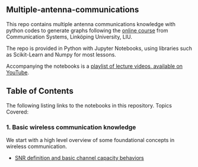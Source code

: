 ## Multiple-antenna-communications
This repo contains multiple antenna communications knowledge with python codes to generate graphs following the [online course](https://www.youtube.com/playlist?list=PLTv48TzNRhaKz0C-dCAwimXSypV_5UTxg) from Communication Systems, Linköping University, LIU.

The repo is provided in Python with Jupyter Notebooks, using libraries such as Scikit-Learn and Numpy for most lessons.

Accompanying the notebooks is a [playlist of lecture videos, available on YouTube]((https://www.youtube.com/playlist?list=PLTv48TzNRhaKz0C-dCAwimXSypV_5UTxg)). 
## Table of Contents
The following listing links to the notebooks in this repository. Topics Covered:
### 1. Basic wireless communication knowledge
We start with a high level overview of some foundational concepts in wireless communication.
- [SNR definition and basic channel capacity behaviors](00_SNR.ipynb)

